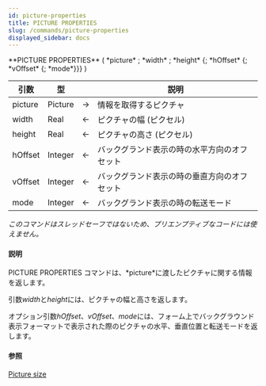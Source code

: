 ```yaml
---
id: picture-properties
title: PICTURE PROPERTIES
slug: /commands/picture-properties
displayed_sidebar: docs
---
```


<!--REF #_command_.PICTURE PROPERTIES.Syntax-->**PICTURE PROPERTIES** ( *picture* ; *width* ; *height* {; *hOffset* {; *vOffset* {; *mode*}}} )<!-- END REF-->
<!--REF #_command_.PICTURE PROPERTIES.Params-->
| 引数 | 型 |  | 説明 |
| --- | --- | --- | --- |
| picture | Picture | &#8594;  | 情報を取得するピクチャ |
| width | Real | &#8592; | ピクチャの幅 (ピクセル) |
| height | Real | &#8592; | ピクチャの高さ (ピクセル) |
| hOffset | Integer | &#8592; | バックグランド表示の時の水平方向のオフセット |
| vOffset | Integer | &#8592; | バックグランド表示の時の垂直方向のオフセット |
| mode | Integer | &#8592; | バックグランド表示の時の転送モード |

<!-- END REF-->

*このコマンドはスレッドセーフではないため、プリエンプティブなコードには使えません。*


#### 説明 

<!--REF #_command_.PICTURE PROPERTIES.Summary-->PICTURE PROPERTIES コマンドは、*picture*に渡したピクチャに関する情報を返します。<!-- END REF-->

引数*width*と*height*には、ピクチャの幅と高さを返します。

オプション引数*hOffset*、*vOffset*、*mode*には、フォーム上でバックグラウンド 表示フォーマットで表示された際のピクチャの水平、垂直位置と転送モードを返します。

#### 参照 

[Picture size](picture-size.md)  